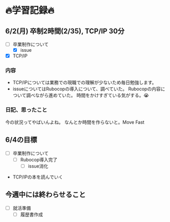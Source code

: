 # 🔥学習記録🔥
## 6/2(月) 卒制2時間(2/35), TCP/IP 30分
- [ ] 卒業制作について
  - [x] issue
- [x] TCP/IP

### 内容
- TCP/IPについては業務での現職での理解が少ないため毎日勉強します。
- issueについてはRubocopの導入について、調べていた。
  Rubocopの内容について調べながら進めていた。
  時間をかけすぎている気がする。😭

### 日記、思ったこと
今の状況ってやばいんよね。
なんとか時間を作らないと。Move Fast

## 6/4の目標
- [ ] 卒業制作について
  - [ ] Rubocop導入完了
	- [ ] issue消化
- TCP/IPの本を読んでいく

## 今週中には終わらせること
- [ ] 就活準備
  - [ ] 履歴書作成